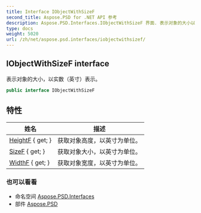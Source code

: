 ```yaml
---
title: Interface IObjectWithSizeF
second_title: Aspose.PSD for .NET API 参考
description: Aspose.PSD.Interfaces.IObjectWithSizeF 界面. 表示对象的大小以实数英寸表示
type: docs
weight: 5020
url: /zh/net/aspose.psd.interfaces/iobjectwithsizef/
---
```

## IObjectWithSizeF interface

表示对象的大小，以实数（英寸）表示。

```csharp
public interface IObjectWithSizeF
```

## 特性

| 姓名 | 描述 |
| --- | --- |
| [HeightF](../../aspose.psd.interfaces/iobjectwithsizef/heightf/) { get; } | 获取对象高度，以英寸为单位。 |
| [SizeF](../../aspose.psd.interfaces/iobjectwithsizef/sizef/) { get; } | 获取对象大小，以英寸为单位。 |
| [WidthF](../../aspose.psd.interfaces/iobjectwithsizef/widthf/) { get; } | 获取对象宽度，以英寸为单位。 |

### 也可以看看

* 命名空间 [Aspose.PSD.Interfaces](../../aspose.psd.interfaces/)
* 部件 [Aspose.PSD](../../)


